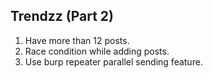 ## Trendzz (Part 2)

1. Have more than 12 posts.
2. Race condition while adding posts.
3. Use burp repeater parallel sending feature.
